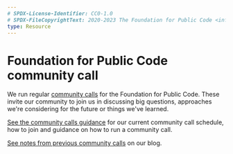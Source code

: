 ```yaml
---
# SPDX-License-Identifier: CC0-1.0
# SPDX-FileCopyrightText: 2020-2023 The Foundation for Public Code <info@publiccode.net>
type: Resource
---
```


# Foundation for Public Code community call

We run regular [community calls](../community-calls/index.md) for the Foundation for Public Code. These invite our community to join us in discussing big questions, approaches we're considering for the future or things we've learned.

[See the community calls guidance](../community-calls/index.md) for our current community call schedule, how to join and guidance on how to run a community call.

[See notes from previous community calls](https://blog.publiccode.net/) on our blog.
